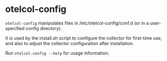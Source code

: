 # otelcol-config

`otelcol-config` manipulates files in /etc/otelcol-config/conf.d (or in a
user-specified config directory).

It is used by the install.sh script to configure the collector for first-time
use, and also to adjust the collector configuration after installation.

Run `otelcol-config --help` for usage information.
